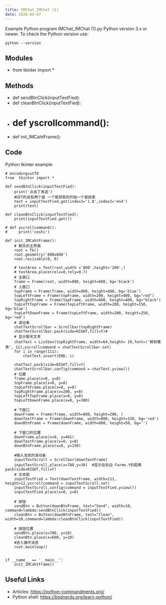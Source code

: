```yaml
---
title: IMChat_IMChat (1)
date: 2020-05-07
---
```

Example Python program IMChat_IMChat (1).py
Python version 3.x or newer.
To check the Python version use:

    python --version

## Modules

* from  tkinter import *

## Methods

* def sendBtnClick(inputTextFied):
* def cleanBtnClick(inputTextFied):
* # def yscrollcommand():
* def init_IMCahtFrame():

## Code

Python tkinter example

    # encoding=utf8
    from  tkinter import *
    
    def sendBtnClick(inputTextFied):
        print('点击了发送')
        #GET的会有两个值 一个是获取的开始一个是结束
        text = inputTextFied.get(index1='1.0',index2='end')
        print(text)
    
    def cleanBtnClick(inputTextFied):
        print(inputTextFied.get())
    
    # def yscrollcommand():
    #     print('ceshi')
    
    def init_IMCahtFrame():
        # 聊天的主界面
        root = Tk()
        root.geometry('800x600')
        root.resizable(0, 0)
    
        # textArea = Text(root,width ='800',height='200',)
        # textArea.place(relx=0,rely=0.7)
        # 主窗口
        frame = Frame(root, width=800, height=600, bg='black')
        # 上窗口
        topFrame = Frame(frame, width=800, height=400, bg='blue')
        topLeftFrame = Frame(topFrame, width=200, height=400, bg="red")
        topRightFrame = Frame(topFrame, width=600, height=400, bg="black")
        topLeftTopFrame = Frame(topLeftFrame, width=200, height=150, bg='blue')
        topLeftDownFrame = Frame(topLeftFrame, width=200, height=250, bg='red')
        # 滚动条
        chatTextScrollbar = Scrollbar(topRightFrame)
        chatTextScrollbar.pack(side=RIGHT,fill=Y)#
        # 显示聊天文本
        chatText = Listbox(topRightFrame, width=64,height= 19,font=('微软雅黑', 11),yscrollcommand = chatTextScrollbar.set)
        for i in range(111):
            chatText.insert(END, i)
    
        chatText.pack(side=RIGHT,fill=Y)
        chatTextScrollbar.config(command = chatText.yview())
        # 位置
        frame.place(x=0, y=0)
        topFrame.place(x=0, y=0)
        topLeftFrame.place(x=0, y=0)
        topRightFrame.place(x=200, y=0)
        topLeftTopFrame.place(x=0, y=0)
        topLeftDownFrame.place(x=0, y=300)
    
        # 下窗口
        downFrame = Frame(frame, width=800, height=200, )
        downTextFrame = Frame(downFrame, width=800, height=150, bg='red')
        downBtnFrame = Frame(downFrame, width=800, height=50, bg='')
    
        # 下窗口的位置
        downFrame.place(x=0, y=401)
        downTextFrame.place(x=0, y=0)
        downBtnFrame.place(x=0, y=150)
    
        #输入消息的滚动条
        inputTextScroll = Scrollbar(downTextFrame)
        inputTextScroll.place(x=780,y=30)  #显示在右边 Farme.Y的距离pack(side=RIGHT,fill=Y)
        # 文本框
        inputTextFied = Text(downTextFrame, width=111, height=12,yscrollcommand = inputTextScroll.set)
        inputTextScroll.config(command = inputTextFied.yview())
        inputTextFied.place(x=0, y=0)
    
        # 按钮
        sendBtn = Button(downBtnFrame, text="Send", width=10, command=lambda:sendBtnClick(inputTextFied))
        cleanBtn = Button(downBtnFrame, text="Clean", width=10,command=lambda:cleanBtnClick(inputTextFied))
    
        # 按钮位置
        sendBtn.place(x=700, y=10)
        cleanBtn.place(x=600, y=10)
        #进入循环消息
        root.mainloop()
    
    
    if __name__ == '__main__':
        init_IMCahtFrame()

## Useful Links

- Articles: https://python-commandments.org/
- Python shell: https://bsdnerds.org/learn-python/
